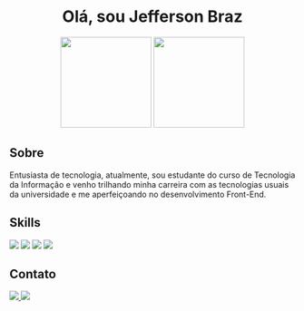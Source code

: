 <div align="center">
  <h1>Olá, sou Jefferson Braz</h1>
  <div>
    <img height="160em" src="https://github-readme-stats.vercel.app/api?username=JJeffersonBraz&show_icons=true&theme=radical">
    <img height="160em" src="https://github-readme-stats.vercel.app/api/top-langs/?username=JJeffersonBraz&layout=compact&theme=radical">
  </div>
</div>  
  
<h2>Sobre</h2>
  <p> Entusiasta de tecnologia, atualmente, sou estudante do curso de Tecnologia da Informação e venho trilhando minha carreira com as tecnologias usuais da universidade e me aperfeiçoando no desenvolvimento Front-End.</p>

<h2>Skills</h2>
  <a href="#" target="_blank"><img src="https://img.shields.io/badge/HTML5-E34F26?style=for-the-badge&logo=html5&logoColor=white"></a>
  <a href="#" target="_blank"><img src="https://img.shields.io/badge/CSS3-1572B6?style=for-the-badge&logo=css3&logoColor=white"></a>
  <a href="#" target="_blank"><img src="https://img.shields.io/badge/JavaScript-F7DF1E?style=for-the-badge&logo=javascript&logoColor=black"></a>
  <a href="#" target="_blank"><img src="https://img.shields.io/badge/GIT-E44C30?style=for-the-badge&logo=git&logoColor=white"></a>

<h2>Contato</h2>
<a href="https://www.linkedin.com/in/jjefferson-braz/" target="_blank">
  <img src="https://img.shields.io/badge/-LinkedIn-%230077B5?style=for-the-badge&amp;logo=linkedin&amp;logoColor=white">
</a>
<a href="mailto:jjeffersonbraz@gmail.com" target="_blank">
  <img src="https://img.shields.io/badge/Gmail-D14836?style=for-the-badge&logo=gmail&logoColor=white">
</a>
